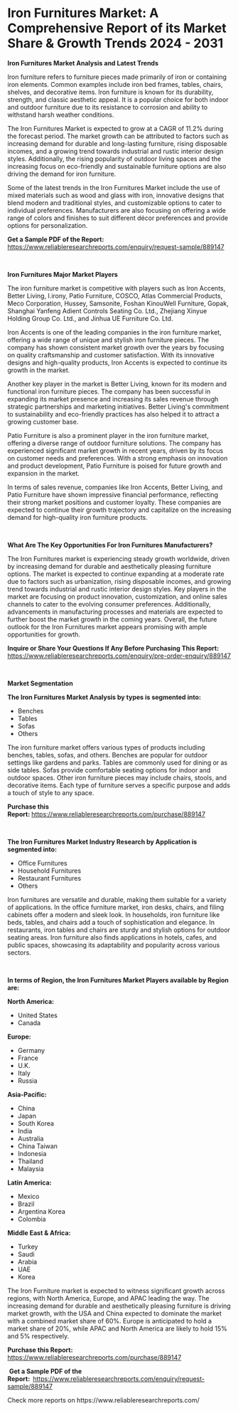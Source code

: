 <p><h1>Iron Furnitures Market: A Comprehensive Report of its Market Share & Growth Trends 2024 - 2031</h1></p><p><strong>Iron Furnitures Market Analysis and Latest Trends</strong></p>
<p><p>Iron furniture refers to furniture pieces made primarily of iron or containing iron elements. Common examples include iron bed frames, tables, chairs, shelves, and decorative items. Iron furniture is known for its durability, strength, and classic aesthetic appeal. It is a popular choice for both indoor and outdoor furniture due to its resistance to corrosion and ability to withstand harsh weather conditions.</p><p>The Iron Furnitures Market is expected to grow at a CAGR of 11.2% during the forecast period. The market growth can be attributed to factors such as increasing demand for durable and long-lasting furniture, rising disposable incomes, and a growing trend towards industrial and rustic interior design styles. Additionally, the rising popularity of outdoor living spaces and the increasing focus on eco-friendly and sustainable furniture options are also driving the demand for iron furniture.</p><p>Some of the latest trends in the Iron Furnitures Market include the use of mixed materials such as wood and glass with iron, innovative designs that blend modern and traditional styles, and customizable options to cater to individual preferences. Manufacturers are also focusing on offering a wide range of colors and finishes to suit different décor preferences and provide options for personalization.</p></p>
<p><strong>Get a Sample PDF of the Report:&nbsp;</strong> <a href="https://www.reliableresearchreports.com/enquiry/request-sample/889147">https://www.reliableresearchreports.com/enquiry/request-sample/889147</a></p>
<p>&nbsp;</p>
<p><strong>Iron Furnitures Major Market Players</strong></p>
<p><p>The iron furniture market is competitive with players such as Iron Accents, Better Living, I.irony, Patio Furniture, COSCO, Atlas Commercial Products, Meco Corporation, Hussey, Samsonite, Foshan KinouWell Furniture, Gopak, Shanghai Yanfeng Adient Controls Seating Co. Ltd., Zhejiang Xinyue Holding Group Co. Ltd., and Jinhua UE Furniture Co. Ltd.</p><p>Iron Accents is one of the leading companies in the iron furniture market, offering a wide range of unique and stylish iron furniture pieces. The company has shown consistent market growth over the years by focusing on quality craftsmanship and customer satisfaction. With its innovative designs and high-quality products, Iron Accents is expected to continue its growth in the market.</p><p>Another key player in the market is Better Living, known for its modern and functional iron furniture pieces. The company has been successful in expanding its market presence and increasing its sales revenue through strategic partnerships and marketing initiatives. Better Living's commitment to sustainability and eco-friendly practices has also helped it to attract a growing customer base.</p><p>Patio Furniture is also a prominent player in the iron furniture market, offering a diverse range of outdoor furniture solutions. The company has experienced significant market growth in recent years, driven by its focus on customer needs and preferences. With a strong emphasis on innovation and product development, Patio Furniture is poised for future growth and expansion in the market.</p><p>In terms of sales revenue, companies like Iron Accents, Better Living, and Patio Furniture have shown impressive financial performance, reflecting their strong market positions and customer loyalty. These companies are expected to continue their growth trajectory and capitalize on the increasing demand for high-quality iron furniture products.</p></p>
<p>&nbsp;</p>
<p><strong>What Are The Key Opportunities For Iron Furnitures Manufacturers?</strong></p>
<p><p>The Iron Furnitures market is experiencing steady growth worldwide, driven by increasing demand for durable and aesthetically pleasing furniture options. The market is expected to continue expanding at a moderate rate due to factors such as urbanization, rising disposable incomes, and growing trend towards industrial and rustic interior design styles. Key players in the market are focusing on product innovation, customization, and online sales channels to cater to the evolving consumer preferences. Additionally, advancements in manufacturing processes and materials are expected to further boost the market growth in the coming years. Overall, the future outlook for the Iron Furnitures market appears promising with ample opportunities for growth.</p></p>
<p><strong>Inquire or Share Your Questions If Any Before Purchasing This Report:</strong> <a href="https://www.reliableresearchreports.com/enquiry/pre-order-enquiry/889147">https://www.reliableresearchreports.com/enquiry/pre-order-enquiry/889147</a></p>
<p>&nbsp;</p>
<p><strong>Market Segmentation</strong></p>
<p><strong>The Iron Furnitures Market Analysis by types is segmented into:</strong></p>
<p><ul><li>Benches</li><li>Tables</li><li>Sofas</li><li>Others</li></ul></p>
<p><p>The iron furniture market offers various types of products including benches, tables, sofas, and others. Benches are popular for outdoor settings like gardens and parks. Tables are commonly used for dining or as side tables. Sofas provide comfortable seating options for indoor and outdoor spaces. Other iron furniture pieces may include chairs, stools, and decorative items. Each type of furniture serves a specific purpose and adds a touch of style to any space.</p></p>
<p><strong>Purchase this Report:&nbsp;</strong><a href="https://www.reliableresearchreports.com/purchase/889147">https://www.reliableresearchreports.com/purchase/889147</a></p>
<p>&nbsp;</p>
<p><strong>The Iron Furnitures Market Industry Research by Application is segmented into:</strong></p>
<p><ul><li>Office Furnitures</li><li>Household Furnitures</li><li>Restaurant Furnitures</li><li>Others</li></ul></p>
<p><p>Iron furnitures are versatile and durable, making them suitable for a variety of applications. In the office furniture market, iron desks, chairs, and filing cabinets offer a modern and sleek look. In households, iron furniture like beds, tables, and chairs add a touch of sophistication and elegance. In restaurants, iron tables and chairs are sturdy and stylish options for outdoor seating areas. Iron furniture also finds applications in hotels, cafes, and public spaces, showcasing its adaptability and popularity across various sectors.</p></p>
<p>&nbsp;</p>
<p><strong>In terms of Region, the Iron Furnitures Market Players available by Region are:</strong></p>
<p>
    <p> <strong> North America: </strong>
        <ul>
            <li>United States</li>
            <li>Canada</li>
        </ul>
        </p> 
    <p> <strong> Europe: </strong>
        <ul>
            <li>Germany</li>
            <li>France</li>
            <li>U.K.</li>
            <li>Italy</li>
            <li>Russia</li>
        </ul>
        </p> 
    <p> <strong> Asia-Pacific: </strong>
        <ul>
            <li>China</li>
            <li>Japan</li>
            <li>South Korea</li>
            <li>India</li>
            <li>Australia</li>
            <li>China Taiwan</li>
            <li>Indonesia</li>
            <li>Thailand</li>
            <li>Malaysia</li>
        </ul>
        </p> 
    <p> <strong> Latin America: </strong>
        <ul>
            <li>Mexico</li>
            <li>Brazil</li>
            <li>Argentina Korea</li>
            <li>Colombia</li>
        </ul>
        </p> 
    <p> <strong> Middle East & Africa: </strong>
        <ul>
            <li>Turkey</li>
            <li>Saudi</li>
            <li>Arabia</li>
            <li>UAE</li>
            <li>Korea</li>
        </ul>
    </p>
    </p>
<p><p>The Iron Furniture market is expected to witness significant growth across regions, with North America, Europe, and APAC leading the way. The increasing demand for durable and aesthetically pleasing furniture is driving market growth, with the USA and China expected to dominate the market with a combined market share of 60%. Europe is anticipated to hold a market share of 20%, while APAC and North America are likely to hold 15% and 5% respectively.</p></p>
<p><strong>Purchase this Report: </strong><a href="https://www.reliableresearchreports.com/purchase/889147">https://www.reliableresearchreports.com/purchase/889147</a></p>
<p>&nbsp;<strong>Get a Sample PDF of the Report:&nbsp;&nbsp;</strong><a href="https://www.reliableresearchreports.com/enquiry/request-sample/889147">https://www.reliableresearchreports.com/enquiry/request-sample/889147</a></p>
<p><strong></strong></p>
<p>Check more reports on https://www.reliableresearchreports.com/</p>